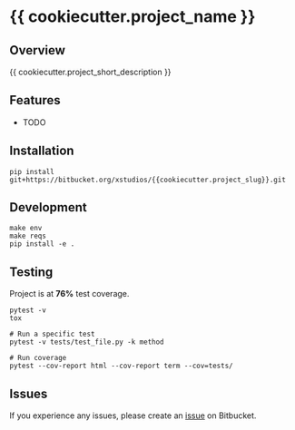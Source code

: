 # {{ cookiecutter.project_name }}

## Overview
{{ cookiecutter.project_short_description }}

## Features

- TODO

## Installation

    pip install git+https://bitbucket.org/xstudios/{{cookiecutter.project_slug}}.git

## Development

    make env
    make reqs
    pip install -e .

## Testing
Project is at **76%** test coverage.

    pytest -v
    tox

    # Run a specific test
    pytest -v tests/test_file.py -k method

    # Run coverage
    pytest --cov-report html --cov-report term --cov=tests/

## Issues

If you experience any issues, please create an [issue](https://bitbucket.org/xstudios/{{cookiecutter.project_slug}}/issues) on Bitbucket.
